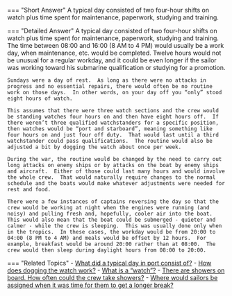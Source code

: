 
=== "Short Answer"
    A typical day consisted of two four-hour shifts on watch plus time spent for maintenance, paperwork, studying and training.

=== "Detailed Answer"
    A typical day consisted of two four-hour shifts on watch plus time spent for maintenance, paperwork, studying and training.  The time between 08:00 and 16:00 (8 AM to 4 PM) would usually be a work day, when maintenance, etc. would be completed.  Twelve hours would not be unusual for a regular workday, and it could be even longer if the sailor was working toward his submarine qualification or studying for a promotion.

    Sundays were a day of rest.  As long as there were no attacks in progress and no essential repairs, there would often be no routine work on those days.  In other words, on your day off you “only” stood eight hours of watch.

    This assumes that there were three watch sections and the crew would be standing watches four hours on and then have eight hours off.  If there weren’t three qualified watchstanders for a specific position, then watches would be “port and starboard”, meaning something like four hours on and just four off duty.  That would last until a third watchstander could pass qualifications.  The routine would also be adjusted a bit by dogging the watch about once per week.

    During the war, the routine would be changed by the need to carry out long attacks on enemy ships or by attacks on the boat by enemy ships and aircraft.  Either of those could last many hours and would involve the whole crew.  That would naturally require changes to the normal schedule and the boats would make whatever adjustments were needed for rest and food.

    There were a few instances of captains reversing the day so that the crew would be working at night when the engines were running (and noisy) and pulling fresh and, hopefully, cooler air into the boat.  This would also mean that the boat could be submerged - quieter and calmer - while the crew is sleeping.  This was usually done only when in the tropics.  In these cases, the workday would be from 20:00 to 04:00 (8 PM to 4 AM) and meals would be offset by 12 hours.  For example, breakfast would be around 20:00 rather than at 08:00.  The crew would then sleep during daylight hours from 08:00 to 20:00.

=== "Related Topics"
    - [What did a typical day in port consist of?](../FAQs/what-did-a-typical-day-in-port-consist-of.md)
    - [How does dogging the watch work?](../FAQs/how-does-dogging-the-watch-work.md)
    - [What is a “watch”?](../FAQs/what-is-a-watch.md)
    - [There are showers on board.  How often could the crew take showers?](../FAQs/there-are-showers-on-board-how-often-could-the-crew-take-showers.md)
    - [Where would sailors be assigned when it was time for them to get a longer break?](../FAQs/where-would-sailors-be-assigned-when-it-was-time-for-them-to-get-a-longer-break.md)
